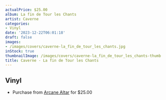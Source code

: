 ```yaml
---
actualPrice: $25.00
album: La fin de Tour les Chants
artist: Caverne
categories:
- Vinyl
date: '2023-12-22T06:01:18'
draft: false
images:
- /images/covers/caverne-la_fin_de_tour_les_chants.jpg
inStock: true
thumbnailImage: /images/covers/caverne-la_fin_de_tour_les_chants-thumb.jpg
title: Caverne - La fin de Tour les Chants
---
```


## Vinyl
* Purchase from [Arcane Altar](https://arcanealtar.bigcartel.com/product/caverne-la-fin-de-tour-les-chants-12-lp) for $25.00
